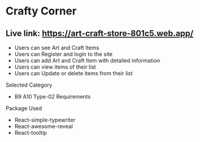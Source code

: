# Crafty Corner
## Live link: https://art-craft-store-801c5.web.app/

- Users can see Art and Craft Items
- Users can Register and login to the site
- Users can add Art and Craft Item with detailed information
- Users can view items of their list
- Users can Update or delete items from their list

Selected Category
- B9 A10 Type-02 Requirements

Package Used
- React-simple-typewriter
- React-awesome-reveal
- React-tooltip